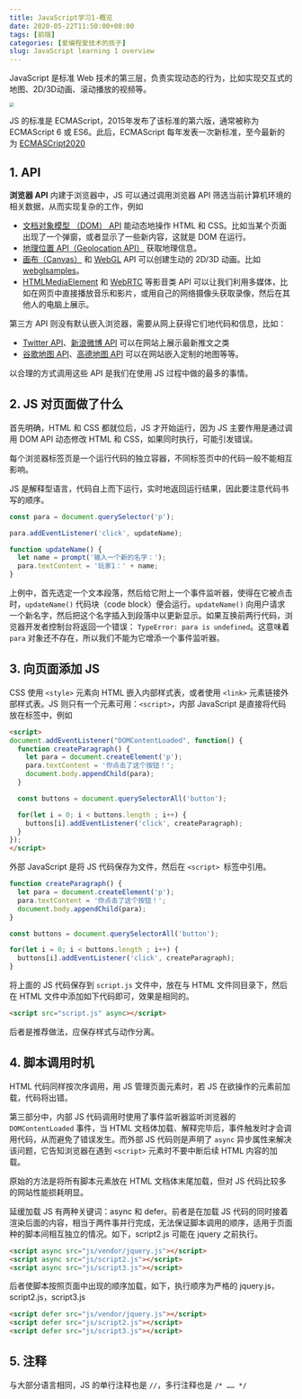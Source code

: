 ```yaml
---
title: JavaScript学习1-概览
date: 2020-05-22T11:50:00+08:00
tags: [前端]
categories: [爱编程爱技术的孩子]
slug: JavaScript learning 1 overview
---
```


JavaScript 是标准 Web 技术的第三层，负责实现动态的行为，比如实现交互式的地图、2D/3D动画、滚动播放的视频等。

<img src="/images/JavaScript学习1-概览/cake.png" style="zoom:50%;" />

JS 的标准是 ECMAScript，2015年发布了该标准的第六版，通常被称为 ECMAScript 6 或 ES6。此后，ECMAScript 每年发表一次新标准，至今最新的为 [ECMASCript2020](https://tc39.es/ecma262/)

## 1. API

**浏览器 API** 内建于浏览器中，JS 可以通过调用浏览器 API 筛选当前计算机环境的相关数据，从而实现复杂的工作，例如

- [文档对象模型 （DOM） API](https://developer.mozilla.org/zh-CN/docs/Web/API/Document_Object_Model) 能动态地操作 HTML 和 CSS。比如当某个页面出现了一个弹窗，或者显示了一些新内容，这就是 DOM 在运行。
- [地理位置 API（Geolocation API）](https://developer.mozilla.org/zh-CN/docs/Web/API/Geolocation) 获取地理信息。
- [画布（Canvas）](https://developer.mozilla.org/zh-CN/docs/Web/API/Canvas_API) 和 [WebGL](https://developer.mozilla.org/zh-CN/docs/Web/API/WebGL_API) API 可以创建生动的 2D/3D 动画。比如 [webglsamples](http://webglsamples.org/)。
- [HTMLMediaElement](https://developer.mozilla.org/zh-CN/docs/Web/API/HTMLMediaElement) 和 [WebRTC](https://developer.mozilla.org/zh-CN/docs/Web/API/WebRTC_API) 等影音类 API 可以让我们利用多媒体，比如在网页中直接播放音乐和影片，或用自己的网络摄像头获取录像，然后在其他人的电脑上展示。

第三方 API 则没有默认嵌入浏览器，需要从网上获得它们地代码和信息，比如：

- [Twitter API](https://dev.twitter.com/overview/documentation)、[新浪微博 API](https://open.weibo.com/) 可以在网站上展示最新推文之类
- [谷歌地图 API](https://developers.google.com/maps/)、[高德地图 API](https://lbs.amap.com/) 可以在网站嵌入定制的地图等等。

以合理的方式调用这些 API 是我们在使用 JS 过程中做的最多的事情。

## 2. JS 对页面做了什么

首先明确，HTML 和 CSS 都就位后，JS 才开始运行，因为 JS 主要作用是通过调用 DOM API 动态修改 HTML 和 CSS，如果同时执行，可能引发错误。

每个浏览器标签页是一个运行代码的独立容器，不同标签页中的代码一般不能相互影响。

JS 是解释型语言，代码自上而下运行，实时地返回运行结果，因此要注意代码书写的顺序。

```js
const para = document.querySelector('p');

para.addEventListener('click', updateName);

function updateName() {
  let name = prompt('输入一个新的名字：');
  para.textContent = '玩家1：' + name;
}
```

上例中，首先选定一个文本段落，然后给它附上一个事件监听器，使得在它被点击时，`updateName()` 代码块（code block）便会运行。`updateName()` 向用户请求一个新名字，然后把这个名字插入到段落中以更新显示。如果互换前两行代码，浏览器开发者控制台将返回一个错误： `TypeError: para is undefined`。这意味着 `para` 对象还不存在，所以我们不能为它增添一个事件监听器。

## 3. 向页面添加 JS

CSS 使用 `<style>` 元素向 HTML 嵌入内部样式表，或者使用 `<link>` 元素链接外部样式表。JS 则只有一个元素可用：`<script>`，内部 JavaScript 是直接将代码放在标签中，例如

```html
<script>
document.addEventListener("DOMContentLoaded", function() {
  function createParagraph() {
    let para = document.createElement('p');
    para.textContent = '你点击了这个按钮！';
    document.body.appendChild(para);
  }

  const buttons = document.querySelectorAll('button');

  for(let i = 0; i < buttons.length ; i++) {
    buttons[i].addEventListener('click', createParagraph);
  }
});
</script>
```

外部 JavaScript 是将 JS 代码保存为文件，然后在 `<script> `标签中引用。

```js
function createParagraph() {
  let para = document.createElement('p');
  para.textContent = '你点击了这个按钮！';
  document.body.appendChild(para);
}

const buttons = document.querySelectorAll('button');

for(let i = 0; i < buttons.length ; i++) {
  buttons[i].addEventListener('click', createParagraph);
}
```

将上面的 JS 代码保存到 `script.js` 文件中，放在与 HTML 文件同目录下，然后在 HTML 文件中添加如下代码即可，效果是相同的。

```html
<script src="script.js" async></script>
```

后者是推荐做法，应保存样式与动作分离。

## 4. 脚本调用时机

HTML 代码同样按次序调用，用 JS 管理页面元素时，若 JS 在欲操作的元素前加载，代码将出错。

第三部分中，内部 JS 代码调用时使用了事件监听器监听浏览器的 `DOMContentLoaded` 事件，当 HTML 文档体加载、解释完毕后，事件触发时才会调用代码，从而避免了错误发生。而外部 JS 代码则是声明了 `async` 异步属性来解决该问题，它告知浏览器在遇到 `<script>` 元素时不要中断后续 HTML 内容的加载。

原始的方法是将所有脚本元素放在 HTML 文档体末尾加载，但对 JS 代码比较多的网站性能损耗明显。

延缓加载 JS 有两种关键词：async 和 defer。前者是在加载 JS 代码的同时接着渲染后面的内容，相当于两件事并行完成，无法保证脚本调用的顺序，适用于页面种的脚本间相互独立的情况。如下，script2.js 可能在 jquery 之前执行。

```html
<script async src="js/vendor/jquery.js"></script>
<script async src="js/script2.js"></script>
<script async src="js/script3.js"></script>
```

后者使脚本按照页面中出现的顺序加载，如下，执行顺序为严格的 jquery.js，script2.js，script3.js

```html
<script defer src="js/vendor/jquery.js"></script>
<script defer src="js/script2.js"></script>
<script defer src="js/script3.js"></script>
```

## 5. 注释

与大部分语言相同，JS 的单行注释也是 `//`，多行注释也是 `/* …… */`

